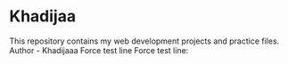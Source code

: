 # Khadijaa
This repository contains my web development projects and practice files.
<br>
Author - Khadijaaa
Force test line
Force test line:
